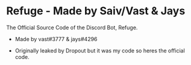 # Refuge - Made by Saiv/Vast & Jays
The Official Source Code of the Discord Bot, Refuge.
+ Made by vast#3777 & jays#4296
- Originally leaked by Dropout but it was my code so heres the official code.
